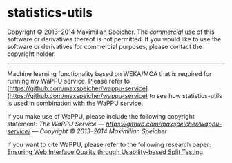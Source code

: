 statistics-utils
================

Copyright &copy; 2013&ndash;2014  Maximilian Speicher.
The *commercial* use of this software or derivatives thereof is not permitted. If you would like to use the software or derivatives for commercial purposes, please contact the copyright holder.

----------

Machine learning functionality based on WEKA/MOA that is required for running my WaPPU service. Please refer to 
[https://github.com/maxspeicher/wappu-service](https://github.com/maxspeicher/wappu-service) to see how statistics-utils is used in combination with the WaPPU service.

If you make use of WaPPU, please include the following copyright statement:
*The WaPPU Service &mdash; https://github.com/maxspeicher/wappu-service/ &mdash; Copyright &copy; 2013&ndash;2014  Maximilian Speicher*

If you want to cite WaPPU, please refer to the following research paper: [Ensuring Web Interface Quality through Usability-based Split Testing](http://link.springer.com/chapter/10.1007/978-3-319-08245-5_6)
